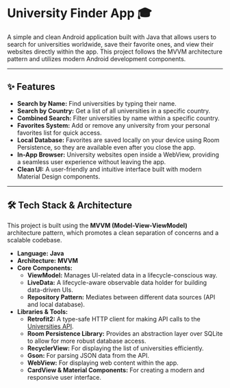 # University Finder App 🎓

A simple and clean Android application built with Java that allows users to search for universities worldwide, save their favorite ones, and view their websites directly within the app. This project follows the MVVM architecture pattern and utilizes modern Android development components.

---

## ✨ Features

* **Search by Name:** Find universities by typing their name.
* **Search by Country:** Get a list of all universities in a specific country.
* **Combined Search:** Filter universities by name within a specific country.
* **Favorites System:** Add or remove any university from your personal favorites list for quick access.
* **Local Database:** Favorites are saved locally on your device using Room Persistence, so they are available even after you close the app.
* **In-App Browser:** University websites open inside a WebView, providing a seamless user experience without leaving the app.
* **Clean UI:** A user-friendly and intuitive interface built with modern Material Design components.

---

## 🛠️ Tech Stack & Architecture

This project is built using the **MVVM (Model-View-ViewModel)** architecture pattern, which promotes a clean separation of concerns and a scalable codebase.

* **Language:** **Java**
* **Architecture:** **MVVM**
* **Core Components:**
    * **ViewModel:** Manages UI-related data in a lifecycle-conscious way.
    * **LiveData:** A lifecycle-aware observable data holder for building data-driven UIs.
    * **Repository Pattern:** Mediates between different data sources (API and local database).
* **Libraries & Tools:**
    * **Retrofit2:** A type-safe HTTP client for making API calls to the [Universities API](http://universities.hipolabs.com/).
    * **Room Persistence Library:** Provides an abstraction layer over SQLite to allow for more robust database access.
    * **RecyclerView:** For displaying the list of universities efficiently.
    * **Gson:** For parsing JSON data from the API.
    * **WebView:** For displaying web content within the app.
    * **CardView & Material Components:** For creating a modern and responsive user interface.
